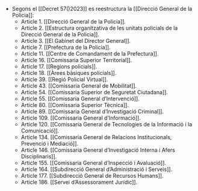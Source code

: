 - Segons el [[Decret 57()2023]] es reestructura la [[Direcció General de la Policia]]:
	- Article 1. [[Direcció General de la Policia]].
	- Article 2. [[Estructura organitzativa de les unitats policials de la Direcció General de la Policia]].
	- Article 3. [[El Gabinet del Director General]].
	- Article 7. [[Prefectura de la Policia]].
	- Article 11. [[Centre de Comandament de la Prefectura]].
	- Article 16. [[Comissaria Superior Territorial]].
	- Article 17. [[Regions policials]].
	- Article 18. [[Àrees bàsiques policials]].
	- Article 39. [[Regió Policial Virtual]].
	- Article 43. [[Comissaria General de Mobilitat]].
	- Article 54. [[Comissaria Superior de Seguretat Ciutadana]].
	- Article 55. [[Comissaria General d’Intervenció]].
	- Article 80. [[Comissaria Superior Tècnica]].
	- Article 89. [[Comissaria General d’Investigació Criminal]].
	- Article 109. [[Comissaria General d’Informació]].
	- Article 120. [[Comissaria General de Tecnologies de la Informació i la Comunicació]].
	- Article 134. [[Comissaria General de Relacions Institucionals, Prevenció i Mediació]].
	- Article 146. [[Comissaria General d’Investigació Interna i Afers Disciplinaris]].
	- Article 155. [[Comissaria General d’Inspecció i Avaluació]].
	- Article 164. [[Subdirecció General d’Administració i Serveis]].
	- Article 177. [[Subdirecció General de Recursos Humans]].
	- Article 186. [[Servei d’Assessorament Jurídic]].
